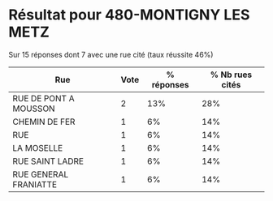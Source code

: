 # Résultat pour 480-MONTIGNY LES METZ

Sur 15 réponses dont 7 avec une rue cité (taux réussite 46%)

| Rue | Vote | % réponses | % Nb rues cités|
|-----|------|------------|----------------|
| RUE DE PONT A MOUSSON | 2 | 13% | 28%|
| CHEMIN DE FER | 1 | 6% | 14%|
| RUE | 1 | 6% | 14%|
| LA MOSELLE | 1 | 6% | 14%|
| RUE SAINT LADRE | 1 | 6% | 14%|
| RUE GENERAL FRANIATTE | 1 | 6% | 14%|

